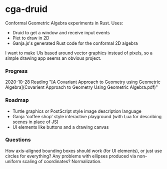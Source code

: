 # cga-druid
Conformal Geometric Algebra experiments in Rust. Uses:

 * Druid to get a window and receive input events
 * Piet to draw in 2D
 * Ganja.js's generated Rust code for the conformal 2D algebra

I want to make UIs based around vector graphics instead of pixels, so a simple drawing app seems an obvious project.

### Progress

2020-10-28 Reading "[A Covariant Approach to Geometry using Geometric Algebra](Covarient Approach to Geometry Using Geometric Algebra.pdf)"

### Roadmap

 * Turtle graphics or PostScript style image description language
 * Ganja 'coffee shop' style interactive playground (with Lua for describing scenes in place of JS)
 * UI elements like buttons and a drawing canvas

### Questions

How axis-aligned bounding boxes should work (for UI elements), or just use circles for everything? Any problems with ellipses produced via non-uniform scaling of coordinates? Normalization.

